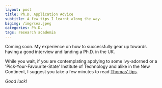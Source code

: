 ```yaml
---
layout: post
title: Ph.D. Application Advice
subtitle: A few tips I learnt along the way.
bigimg: /img/sea.jpeg
categories: Ph.D.
tags: research academia 
---
```



Coming soon. My experience on how to successfully gear up towards having a good interview and landing a Ph.D. in the UK.

While you wait, if you are contemplating applying to some ivy-adorned or a 'Pick-Your-Favourite-State' Institute of Technology and alike in the New Continent, I suggest you take a few minutes to read [Thomas' tips](http://www.maths.tcd.ie/~wysejact/America.html).

*Good luck!* 
